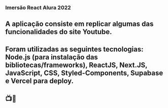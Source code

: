 
### Imersão React Alura 2022

## A aplicação consiste em replicar algumas das funcionalidades do site Youtube.

## Foram utilizadas as seguintes tecnologias: Node.js (para instalação das bibliotecas/frameworks), ReactJS, Next.JS, JavaScript, CSS, Styled-Components, Supabase e Vercel para deploy.

## 📺🎵



